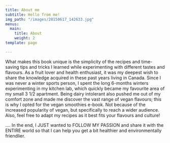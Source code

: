 ```yaml
---
title: About me
subtitle: Hello from me!
img_path: "/images/20150617_142633.jpg"
menus:
  main:
    title: About
    weight: 2
template: page

---
```

What makes this book unique is the simplicity of the recipes and time-saving tips and tricks I learned while experimenting with different tastes and flavours. As a fruit lover and health enthusiast, it was my deepest wish to share the knowledge acquired in these past years living in Canada. Since I was never a winter sports person, I spent the long 6-months winters experimenting in my kitchen lab, which quickly became my favourite area of my small 3 1/2 apartment. Being dairy intolerant also pushed me out of my comfort zone and made me discover the vast range of vegan flavours; this is why I opted for the vegan smoothies e-book. Not because of the increased popularity of vegan, but specifically to reach a wider audience. Also, feel free to adapt my recipes as it best fits your flavours and culture!

…. In the end, I JUST wanted to FOLLOW MY PASSION and share it with the ENTIRE world so that I can help you get a bit healthier and environmentally friendlier.